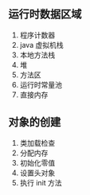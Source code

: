 ## 运行时数据区域

1. 程序计数器
2. java 虚拟机栈
3. 本地方法栈
4. 堆
5. 方法区
6. 运行时常量池
7. 直接内存

## 对象的创建

1. 类加载检查
2. 分配内存
3. 初始化零值
4. 设置头对象
5. 执行 init 方法
